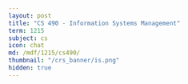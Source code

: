 ```yaml
---
layout: post
title: "CS 490 - Information Systems Management"
term: 1215
subject: cs
icon: chat
md: /mdf/1215/cs490/
thumbnail: "/crs_banner/is.png"
hidden: true
---
```





